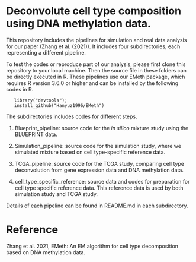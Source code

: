 # Deconvolute cell type composition using DNA methylation data. 

This repository includes the pipelines for simulation and real data analysis for our paper (Zhang et al. (2021)).  It includes four subdirectories, each representing a different pipeline. 

To test the codes or reproduce part of our analysis, please first clone this repository to your local machine. Then the source file in these folders can be directly executed in R. These pipelines use our EMeth package, which requires R version 3.6.0 or higher and can be installed by the following codes in R.

 ```
    library("devtools");
    install_github("Hanyuz1996/EMeth")
 ```
The subdirectories includes codes for different steps. 

1. Blueprint_pipeline: source code for the *in silico* mixture study using the BLUEPRINT data. 

2. Simulation_pipeline: source code for the simulation study, where we simulated mixture based on cell type-specific reference data. 

3. TCGA_pipeline: source code for the TCGA study, comparing cell type deconvolution from gene expression data and DNA methylation data.

4. cell_type_specific_reference: source data and codes for preparation for cell type specific reference data. This reference data is used by both  simulation study and TCGA study. 


Details of each pipeline can be found in README.md in each subdirectory.

# Reference

Zhang et al. 2021, EMeth: An EM algorithm for cell type decomposition based on DNA methylation data.

